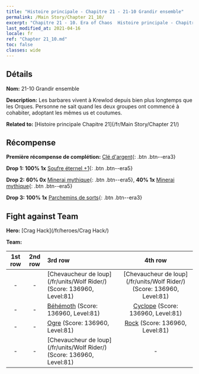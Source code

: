 ```yaml
---
title: "Histoire principale - Chapitre 21 - 21-10 Grandir ensemble"
permalink: /Main Story/Chapter 21_10/
excerpt: "Chapitre 21 - 10. Era of Chaos  Histoire principale - Chapitre 21_10. 21-10 Grandir ensemble"
last_modified_at: 2021-04-16
locale: fr
ref: "Chapter 21_10.md"
toc: false
classes: wide
---
```


## Détails

 **Nom:** 21-10 Grandir ensemble

 **Description:** Les barbares vivent à Krewlod depuis bien plus longtemps que les Orques. Personne ne sait quand les deux groupes ont commencé à cohabiter, adoptant les mêmes us et coutumes.

 **Related to:** [Histoire principale Chapitre 21](/fr/Main Story/Chapter 21/)

## Récompense

 **Première récompense de complétion:** [Clé d'argent](/fr/Items/con_693/){: .btn .btn--era3}

 **Drop 1:** **100% 1x** [Soufre éternel +1](/fr/Items/mat_71/){: .btn .btn--era5}

 **Drop 2:** **60% 0x** [Minerai mythique](/fr/Items/mat_61/){: .btn .btn--era5}, **40% 1x** [Minerai mythique](/fr/Items/mat_61/){: .btn .btn--era5}

 **Drop 3:** **100% 1x** [Parchemins de sorts](/fr/Items/con_694/){: .btn .btn--era3}


## Fight against Team
 **Hero:** [Crag Hack](/fr/heroes/Crag Hack/)

 **Team:**


  | 1st row | 2nd row | 3rd row | 4th row |
  |:----:|:----:|:----|:----:|
  | - | - | [Chevaucheur de loup](/fr/units/Wolf Rider/) (Score: 136960, Level:81)  | [Chevaucheur de loup](/fr/units/Wolf Rider/) (Score: 136960, Level:81)  |
  | - | - | [Béhémoth](/fr/units/Behemoth/) (Score: 136960, Level:81)  | [Cyclope](/fr/units/Cyclops/) (Score: 136960, Level:81)  |
  | - | - | [Ogre](/fr/units/Ogre/) (Score: 136960, Level:81)  | [Rock](/fr/units/Roc/) (Score: 136960, Level:81)  |
  | - | - | [Chevaucheur de loup](/fr/units/Wolf Rider/) (Score: 136960, Level:81)  | - |


